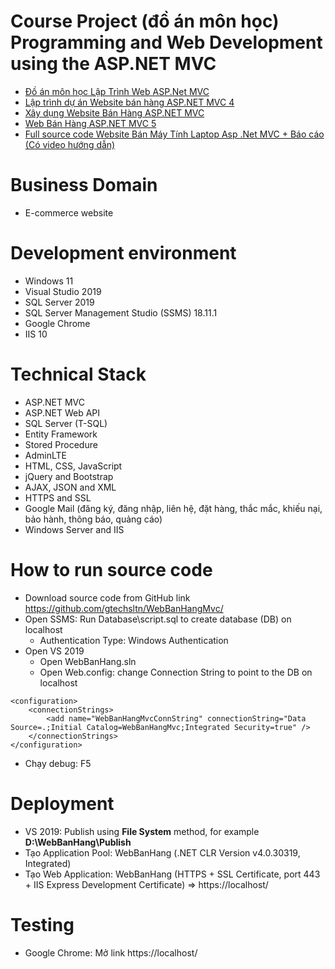 # Course Project (đồ án môn học) Programming and Web Development using the ASP.NET MVC

+ [Đồ án môn học Lập Trình Web ASP.Net MVC](https://github.com/hienlt0610/mvc-ban-hang)
+ [Lập trình dự án Website bán hàng ASP.NET MVC 4](https://tedu.com.vn/khoa-hoc/lap-trinh-du-an-website-ban-hang-aspnet-mvc-4-1.html)
+ [Xây dụng Website Bán Hàng ASP.NET MVC](https://www.youtube.com/playlist?list=PL88xOdcMevRsEUEaZ7KQ1-8s3bxrw1lfb)
+ [Web Bán Hàng ASP.NET MVC 5](https://sharecode.vn/source-code/web-ban-hang-aspnet-mvc-5-7858.htm)
+ [Full source code Website Bán Máy Tính Laptop Asp .Net MVC + Báo cáo (Có video hướng dẫn)](https://topcode.vn/source-code/full-code-website-ban-game-co-bao-cao-demo-asp-net-core-mvc-45757.htm)

# Business Domain
+ E-commerce website

# Development environment
+ Windows 11
+ Visual Studio 2019
+ SQL Server 2019
+ SQL Server Management Studio (SSMS) 18.11.1
+ Google Chrome
+ IIS 10

# Technical Stack
+ ASP.NET MVC
+ ASP.NET Web API
+ SQL Server (T-SQL)
+ Entity Framework
+ Stored Procedure
+ AdminLTE
+ HTML, CSS, JavaScript
+ jQuery and Bootstrap
+ AJAX, JSON and XML
+ HTTPS and SSL
+ Google Mail (đăng ký, đăng nhập, liên hệ, đặt hàng, thắc mắc, khiếu nại, bảo hành, thông báo, quảng cáo)
+ Windows Server and IIS

# How to run source code
+ Download source code from GitHub link https://github.com/gtechsltn/WebBanHangMvc/
+ Open SSMS: Run Database\script.sql to create database (DB) on localhost
  + Authentication Type: Windows Authentication
+ Open VS 2019
  + Open WebBanHang.sln
  + Open Web.config: change Connection String to point to the DB on localhost
```
<configuration>
    <connectionStrings>
        <add name="WebBanHangMvcConnString" connectionString="Data Source=.;Initial Catalog=WebBanHangMvc;Integrated Security=true" />
    </connectionStrings>
</configuration>
```
  + Chạy debug: F5

# Deployment
+ VS 2019: Publish using **File System** method, for example **D:\WebBanHang\Publish**
+ Tạo Application Pool: WebBanHang (.NET CLR Version v4.0.30319, Integrated)
+ Tạo Web Application: WebBanHang (HTTPS + SSL Certificate, port 443 + IIS Express Development Certificate) => https://localhost/

# Testing
+ Google Chrome: Mở link https://localhost/

